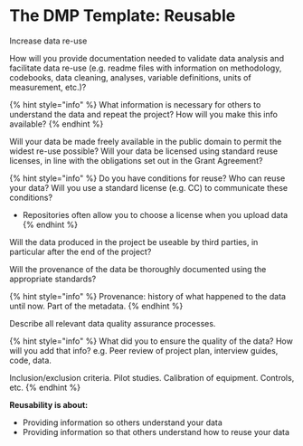 # The DMP Template: Reusable

Increase data re-use

How will you provide documentation needed to validate data  analysis and facilitate data re-use (e.g. readme files with  information on methodology, codebooks, data cleaning,  analyses, variable definitions, units of measurement, etc.)?

{% hint style="info" %}
What information is necessary for others to understand the data and repeat the project? How will you make this info available?
{% endhint %}

Will your data be made freely available in the public domain to  permit the widest re-use possible? Will your data be licensed  using standard reuse licenses, in line with the obligations set out  in the Grant Agreement?

{% hint style="info" %}
Do you have conditions for reuse? Who can reuse  your data? Will you use a standard license (e.g. CC) to communicate these conditions?

* Repositories often allow you to choose a  license when you upload data
{% endhint %}

Will the data produced in the project be useable by third parties,  in particular after the end of the project?

Will the provenance of the data be thoroughly documented  using the appropriate standards?

{% hint style="info" %}
Provenance: history of what happened to the data until now. Part of the metadata.
{% endhint %}

Describe all relevant data quality assurance processes.

{% hint style="info" %}
What did you to ensure the quality of the data?  How will you add that info? e.g. Peer review of  project plan, interview guides, code, data.

Inclusion/exclusion criteria. Pilot studies.  Calibration of equipment. Controls, etc.
{% endhint %}

**Reusability is about:**

* Providing information so others understand your data
* Providing information so that others  understand how to reuse your data
